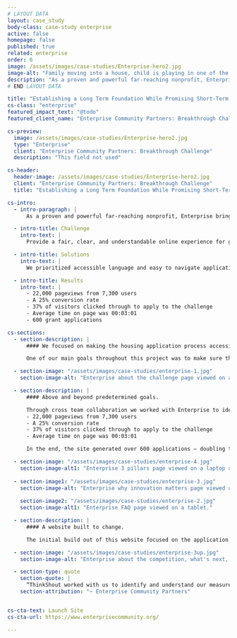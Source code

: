 ```yaml
---
# LAYOUT DATA
layout: case_study
body-class: case-study enterprise
active: false
homepage: false
published: true
related: enterprise
order: 6
image: /assets/images/case-studies/Enterprise-hero2.jpg
image-alt: "Family moving into a house, child is playing in one of the moving boxes."
description: "As a proven and powerful far-reaching nonprofit, Enterprise brings together nationwide know-how, partners, policy leadership and investment to multiply the impact of local affordable housing development. Their mission is to create opportunity for low and moderate-income people through housing in diverse, thriving communities. To date, Enterprise has created 662,000 homes, invested nearly $53 billion and touched millions of lives. And there’s more work to be done."
# END LAYOUT DATA

title: "Establishing a Long Term Foundation While Promising Short-Term Success."
cs-class: "enterprise"
featured_impact_text: "@todo"
featured_client_name: "Enterprise Community Partners: Breakthrough Challenge"

cs-preview:
  image: /assets/images/case-studies/Enterprise-hero2.jpg
  type: "Enterprise"
  client: "Enterprise Community Partners: Breakthrough Challenge"
  description: "This field not used"

cs-header:
  header-image: /assets/images/case-studies/Enterprise-hero2.jpg
  client: "Enterprise Community Partners: Breakthrough Challenge"
  title: "Establishing a Long Term Foundation While Promising Short-Term Success"

cs-intro:
  - intro-paragraph: |
      As a proven and powerful far-reaching nonprofit, Enterprise brings together nationwide know-how, partners, policy leadership and investment to multiply the impact of local affordable housing development. Their mission is to create opportunity for low and moderate-income people through housing in diverse, thriving communities. To date, Enterprise has created 662,000 homes, invested nearly $53 billion and touched millions of lives. And there’s more work to be done.

  - intro-title: Challenge
    intro-text: |
      Provide a fair, clear, and understandable online experience for grant applicants while connecting with new audiences.

  - intro-title: Solutions
    intro-text: |
      We prioritized accessible language and easy to navigate application materials. The Enterprise team found alignment and created concrete measurement goals for the site; allowing a synchronous planning and post launch process.

  - intro-title: Results
    intro-text: |
      - 22,000 pageviews from 7,300 users
      - A 25% conversion rate
      - 37% of visitors clicked through to apply to the challenge
      - Average time on page was 00:03:01
      - 600 grant applications

cs-sections:
  - section-description: |
      #### We focused on making the housing application process accessible to new audiences through content, copy, and design.

      One of our main goals throughout this project was to make sure the grant applications had the ability to not only reach a wide audience- but also be understood. We strayed from using jargon familiar to big players in housing development, and focused on building out content using language that could connect to grant applicants, banks, foundations, media, and other actors in the affordable housing sector. We designed the site based around it’s content, leading the end user through each application step with an interactive experience that allowed them to understand application eligibility, find the right application to fill out, and identify easy answers to FAQs throughout the process.

  - section-image: "/assets/images/case-studies/enterprise-1.jpg"
    section-image-alt: "Enterprise about the challenge page viewed on a laptop."

  - section-description: |
      #### Above and beyond predetermined goals.

      Through cross team collaboration we worked with Enterprise to identify project goals and target audiences to determine specific metrics that would help them measure short and long-term success. We configured google analytics to reflect these goals prior to the website launch. After only 2 weeks, Enterprise hit or exceeded all of their target KPIs, which included:
      - 22,000 pageviews from 7,300 users
      - A 25% conversion rate
      - 37% of visitors clicked through to apply to the challenge
      - Average time on page was 00:03:01

      In the end, the site generated over 600 applications — doubling the original target of 300 (275 of those applications were submitted in the first 2 weeks).

  - section-image: "/assets/images/case-studies/enterprise-4.jpg"
    section-image-alt1: "Enterprise 3 pillars page viewed on a laptop and mobile."
    
  - section-image1: "/assets/images/case-studies/enterprise-3.jpg"
    section-image-alt: "Enterprise why innovation matters page viewed on a desktop."
    
    section-image2: "/assets/images/case-studies/enterprise-2.jpg"
    section-image-alt1: "Enterprise FAQ page viewed on a tablet."

  - section-description: |
      #### A website built to change.

      The initial build out of this website focused on the application period and well exceeded the short-term goals of the Enterprise team. Long term, this site was built with an information architecture and design convention that will allow the content to change and evolve over three-years to follow the grant period through the selection of awardees and project implementation process.

  - section-image: "/assets/images/case-studies/enterprise-3up.jpg"
    section-image-alt: "Enterprise about the competition, what's next, and FAQ pages displayed on 3 mobile devices side by side."

  - section-type: quote
    section-quote: |
      “ThinkShout worked with us to identify and understand our measurement goals for this project; all of which were exceeded in the first few weeks of the site launch. The clean and clutter-free site that they designed helped guide applicants through a seamless process. The number of submitted applications nearly tripled our goals. We are excited to see our website grow with the evolution of this national innovation challenge.”
    section-attribution: "~ Enterprise Community Partners"


cs-cta-text: Launch Site
cs-cta-url: https://www.enterprisecommunity.org/

---
```

